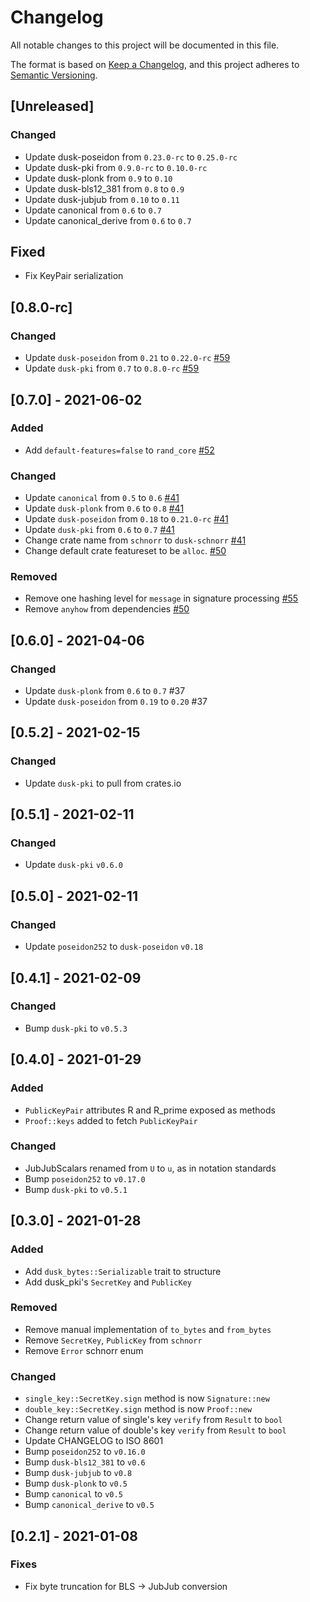 # Changelog

All notable changes to this project will be documented in this file.

The format is based on [Keep a Changelog](https://keepachangelog.com/en/1.0.0/),
and this project adheres to [Semantic Versioning](https://semver.org/spec/v2.0.0.html).

## [Unreleased]

### Changed

- Update dusk-poseidon from `0.23.0-rc` to `0.25.0-rc`
- Update dusk-pki from `0.9.0-rc` to `0.10.0-rc`
- Update dusk-plonk from `0.9` to `0.10`
- Update dusk-bls12_381 from `0.8` to `0.9`
- Update dusk-jubjub from `0.10` to `0.11`
- Update canonical from `0.6` to `0.7`
- Update canonical_derive from `0.6` to `0.7`

## Fixed

- Fix KeyPair serialization

## [0.8.0-rc]

### Changed

- Update `dusk-poseidon` from `0.21` to `0.22.0-rc` [#59](https://github.com/dusk-network/schnorr/issues/59)
- Update `dusk-pki` from `0.7` to `0.8.0-rc` [#59](https://github.com/dusk-network/schnorr/issues/59)

## [0.7.0] - 2021-06-02

### Added

- Add `default-features=false` to `rand_core` [#52](https://github.com/dusk-network/schnorr/issues/52)

### Changed

- Update `canonical` from `0.5` to `0.6` [#41](https://github.com/dusk-network/schnorr/issues/41)
- Update `dusk-plonk` from `0.6` to `0.8` [#41](https://github.com/dusk-network/schnorr/issues/41)
- Update `dusk-poseidon` from `0.18` to `0.21.0-rc` [#41](https://github.com/dusk-network/schnorr/issues/41)
- Update `dusk-pki` from `0.6` to `0.7` [#41](https://github.com/dusk-network/schnorr/issues/41)
- Change crate name from `schnorr` to `dusk-schnorr` [#41](https://github.com/dusk-network/schnorr/issues/41)
- Change default crate featureset to be `alloc`. [#50](https://github.com/dusk-network/schnorr/issues/50)

### Removed

- Remove one hashing level for `message` in signature processing [#55](https://github.com/dusk-network/schnorr/issues/55)
- Remove `anyhow` from dependencies [#50](https://github.com/dusk-network/schnorr/issues/50)

## [0.6.0] - 2021-04-06

### Changed

- Update `dusk-plonk` from `0.6` to `0.7` #37
- Update `dusk-poseidon` from `0.19` to `0.20` #37

## [0.5.2] - 2021-02-15

### Changed

- Update `dusk-pki` to pull from crates.io

## [0.5.1] - 2021-02-11

### Changed

- Update `dusk-pki` `v0.6.0`

## [0.5.0] - 2021-02-11

### Changed

- Update `poseidon252` to `dusk-poseidon` `v0.18`

## [0.4.1] - 2021-02-09

### Changed

- Bump `dusk-pki` to `v0.5.3`

## [0.4.0] - 2021-01-29

### Added

- `PublicKeyPair` attributes R and R_prime exposed as methods
- `Proof::keys` added to fetch `PublicKeyPair`

### Changed

- JubJubScalars renamed from `U` to `u`, as in notation standards
- Bump `poseidon252` to `v0.17.0`
- Bump `dusk-pki` to `v0.5.1`

## [0.3.0] - 2021-01-28

### Added

- Add `dusk_bytes::Serializable` trait to structure
- Add dusk_pki's `SecretKey` and `PublicKey`

### Removed

- Remove manual implementation of `to_bytes` and `from_bytes`
- Remove `SecretKey`, `PublicKey` from `schnorr`
- Remove `Error` schnorr enum

### Changed

- `single_key::SecretKey.sign` method is now `Signature::new`
- `double_key::SecretKey.sign` method is now `Proof::new`
- Change return value of single's key `verify` from `Result` to `bool`
- Change return value of double's key `verify` from `Result` to `bool`
- Update CHANGELOG to ISO 8601
- Bump `poseidon252` to `v0.16.0`
- Bump `dusk-bls12_381` to `v0.6`
- Bump `dusk-jubjub` to `v0.8`
- Bump `dusk-plonk` to `v0.5`
- Bump `canonical` to `v0.5`
- Bump `canonical_derive` to `v0.5`

## [0.2.1] - 2021-01-08

### Fixes

- Fix byte truncation for BLS -> JubJub conversion
